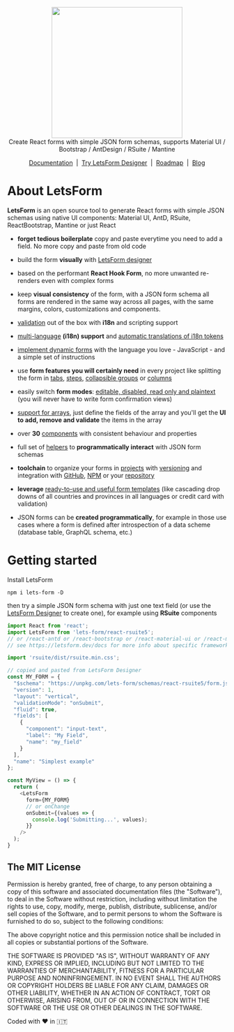 <p align="center">
  <img width="300" src="https://raw.githubusercontent.com/guidone/lets-form/main/scripts/assets/logo-ext%403x.png">
  <br/>
   Create React forms with simple JSON form schemas, supports Material UI / Bootstrap / AntDesign / RSuite / Mantine
</p>
<p align="center">
  <a href="https://letsform.dev">Documentation</a>
  &nbsp;|&nbsp;
  <a href="https://designer.letsform.dev">Try LetsForm Designer</a>
  &nbsp;|&nbsp;
  <a href="https://www.javascript-jedi.com/LetsForm-Roadmap-f09f7f46fcb14e7a860cd3a88b781bec">Roadmap</a>
  &nbsp;|&nbsp;
  <a href="https://www.javascript-jedi.com">Blog</a>
</p>

# About LetsForm
**LetsForm** is an open source tool to generate React forms with simple JSON schemas using native UI components: Material UI, AntD, RSuite, ReactBootstrap, Mantine or just React

* **forget tedious boilerplate** copy and paste everytime you need to add a field. No more copy and paste from old code

* build the form **visually** with [LetsForm designer](https://designer.letsform.dev)

* based on the performant **React Hook Form**, no more unwanted re-renders even with complex forms

* keep **visual consistency** of the form, with a JSON form schema all forms are rendered in the same way across all pages,
with the same margins, colors, customizations and components.

* [validation](https://letsform.dev/advanced/validation) out of the box with **i18n** and scripting support

* [multi-language](https://letsform.dev/lets-form-designer/automatic-translations) **(i18n) support** and
[automatic translations of i18n tokens](https://letsform.dev/lets-form-designer/i18n-support#autocomplete-translations)

* [implement dynamic forms](https://letsform.dev/advanced/form-scripts) with the language you love - JavaScript -
and a simple set of instructions

* use **form features you will certainly need** in every project like splitting the form in
[tabs](https://letsform.dev/components/tabs#tabs), [steps](https://letsform.dev/components/steps),
[collapsible groups](https://letsform.dev/components/group) or [columns](https://letsform.dev/components/two-columns)

* easily switch **form modes**: [editable, disabled, read only and plaintext](https://letsform.dev/advanced/form-modes)
(you will never have to write form confirmation views)

* [support for arrays](https://letsform.dev/components/array), just define the fields of the array and you'll get the
**UI to add, remove and validate** the items in the array

* over **30** [components](https://letsform.dev/components-matrix) with consistent behaviour and properties

* full set of [helpers](https://letsform.dev/advanced/helpers) to **programmatically interact** with JSON form schemas

* **toolchain** to organize your forms in [projects](https://letsform.dev/lets-form-designer/projects) with
[versioning](https://letsform.dev/lets-form-designer/versioning) and integration with
[GitHub](https://letsform.dev/lets-form-designer/export-to-github), [NPM](https://letsform.dev/lets-form-designer/export-to-npm)
or your [repository](https://letsform.dev/lets-form-designer/export-to-file)

* **leverage** [ready-to-use and useful form templates](https://letsform.dev//lets-form-designer/templates) (like cascading
drop downs of all countries and provinces in all languages or credit card with validation)

* JSON forms can be **created programmatically**, for example in those use cases where a form is defined after introspection
of a data scheme (database table, GraphQL schema, etc.)

# Getting started
Install LetsForm

```
npm i lets-form -D
```

then try a simple JSON form schema with just one text field (or use the [LetsForm Designer](https://designer.letsform.dev) to create one), for example using **RSuite** components

```js
import React from 'react';
import LetsForm from 'lets-form/react-rsuite5';
// or /react-antd or /react-bootstrap or /react-material-ui or /react-mantine or /react
// see https://letsform.dev/docs for more info about specific frameworks

import 'rsuite/dist/rsuite.min.css';

// copied and pasted from LetsForm Designer
const MY_FORM = {
  "$schema": "https://unpkg.com/lets-form/schemas/react-rsuite5/form.json",
  "version": 1,
  "layout": "vertical",
  "validationMode": "onSubmit",
  "fluid": true,
  "fields": [
    {
      "component": "input-text",
      "label": "My Field",
      "name": "my_field"
    }
  ],
  "name": "Simplest example"
};

const MyView = () => {
  return (
    <LetsForm
      form={MY_FORM}
      // or onChange
      onSubmit={(values => {
        console.log('Submitting...', values);
      }}
    />
  );
}
```

## The MIT License
Permission is hereby granted, free of charge, to any person obtaining a copy
of this software and associated documentation files (the "Software"), to deal in the Software without restriction, including without limitation the rights to use, copy, modify, merge, publish, distribute, sublicense, and/or sell copies of the Software, and to permit persons to whom the Software is furnished to do so, subject to the following conditions:

The above copyright notice and this permission notice shall be included in
all copies or substantial portions of the Software.

THE SOFTWARE IS PROVIDED "AS IS", WITHOUT WARRANTY OF ANY KIND, EXPRESS OR IMPLIED, INCLUDING BUT NOT LIMITED TO THE WARRANTIES OF MERCHANTABILITY, FITNESS FOR A PARTICULAR PURPOSE AND NONINFRINGEMENT. IN NO EVENT SHALL THE
AUTHORS OR COPYRIGHT HOLDERS BE LIABLE FOR ANY CLAIM, DAMAGES OR OTHER LIABILITY, WHETHER IN AN ACTION OF CONTRACT, TORT OR OTHERWISE, ARISING FROM, OUT OF OR IN CONNECTION WITH THE SOFTWARE OR THE USE OR OTHER DEALINGS IN THE SOFTWARE.

Coded with :heart: in :it:
